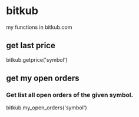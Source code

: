 # bitkub
my functions in bitkub.com

## get last price
bitkub.getprice('symbol')


## get my open orders
### Get list all open orders of the given symbol.
bitkub.my_open_orders('symbol')
